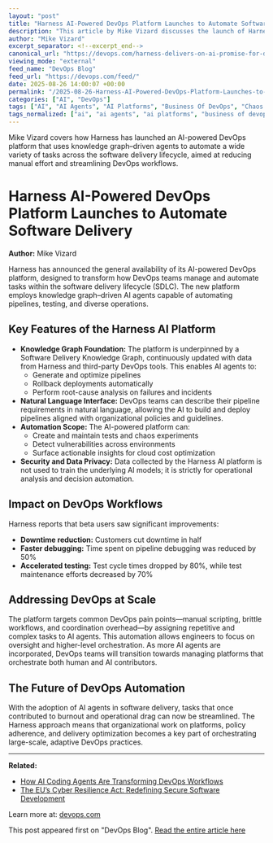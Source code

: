 ```yaml
---
layout: "post"
title: "Harness AI-Powered DevOps Platform Launches to Automate Software Delivery"
description: "This article by Mike Vizard discusses the launch of Harness's new AI-powered DevOps platform. The platform leverages knowledge graph–driven AI agents to automate pipelines, testing, and operations across the software development lifecycle, aiming to reduce manual effort and optimize workflows for DevOps teams."
author: "Mike Vizard"
excerpt_separator: <!--excerpt_end-->
canonical_url: "https://devops.com/harness-delivers-on-ai-promise-for-devops/?utm_source=rss&utm_medium=rss&utm_campaign=harness-delivers-on-ai-promise-for-devops"
viewing_mode: "external"
feed_name: "DevOps Blog"
feed_url: "https://devops.com/feed/"
date: 2025-08-26 14:00:07 +00:00
permalink: "/2025-08-26-Harness-AI-Powered-DevOps-Platform-Launches-to-Automate-Software-Delivery.html"
categories: ["AI", "DevOps"]
tags: ["AI", "AI Agents", "AI Platforms", "Business Of DevOps", "Chaos Engineering", "Cloud Cost Optimization", "Cloud Operations", "DevOps", "DevOps Automation", "DevOps Innovation", "Harness AI", "Knowledge Graph", "Pipeline Automation", "Pipelines", "Posts", "Root Cause Analysis", "Sdlc", "Social Facebook", "Social LinkedIn", "Social X", "Software Delivery", "Testing Automation", "Workflow Orchestration"]
tags_normalized: ["ai", "ai agents", "ai platforms", "business of devops", "chaos engineering", "cloud cost optimization", "cloud operations", "devops", "devops automation", "devops innovation", "harness ai", "knowledge graph", "pipeline automation", "pipelines", "posts", "root cause analysis", "sdlc", "social facebook", "social linkedin", "social x", "software delivery", "testing automation", "workflow orchestration"]
---
```


Mike Vizard covers how Harness has launched an AI-powered DevOps platform that uses knowledge graph–driven agents to automate a wide variety of tasks across the software delivery lifecycle, aimed at reducing manual effort and streamlining DevOps workflows.<!--excerpt_end-->

# Harness AI-Powered DevOps Platform Launches to Automate Software Delivery

**Author:** Mike Vizard

Harness has announced the general availability of its AI-powered DevOps platform, designed to transform how DevOps teams manage and automate tasks within the software delivery lifecycle (SDLC). The new platform employs knowledge graph–driven AI agents capable of automating pipelines, testing, and diverse operations.

## Key Features of the Harness AI Platform

- **Knowledge Graph Foundation:** The platform is underpinned by a Software Delivery Knowledge Graph, continuously updated with data from Harness and third-party DevOps tools. This enables AI agents to:
  - Generate and optimize pipelines
  - Rollback deployments automatically
  - Perform root-cause analysis on failures and incidents
- **Natural Language Interface:** DevOps teams can describe their pipeline requirements in natural language, allowing the AI to build and deploy pipelines aligned with organizational policies and guidelines.
- **Automation Scope:** The AI-powered platform can:
  - Create and maintain tests and chaos experiments
  - Detect vulnerabilities across environments
  - Surface actionable insights for cloud cost optimization
- **Security and Data Privacy:** Data collected by the Harness AI platform is not used to train the underlying AI models; it is strictly for operational analysis and decision automation.

## Impact on DevOps Workflows

Harness reports that beta users saw significant improvements:

- **Downtime reduction:** Customers cut downtime in half
- **Faster debugging:** Time spent on pipeline debugging was reduced by 50%
- **Accelerated testing:** Test cycle times dropped by 80%, while test maintenance efforts decreased by 70%

## Addressing DevOps at Scale

The platform targets common DevOps pain points—manual scripting, brittle workflows, and coordination overhead—by assigning repetitive and complex tasks to AI agents. This automation allows engineers to focus on oversight and higher-level orchestration. As more AI agents are incorporated, DevOps teams will transition towards managing platforms that orchestrate both human and AI contributors.

## The Future of DevOps Automation

With the adoption of AI agents in software delivery, tasks that once contributed to burnout and operational drag can now be streamlined. The Harness approach means that organizational work on platforms, policy adherence, and delivery optimization becomes a key part of orchestrating large-scale, adaptive DevOps practices.

---
**Related:**

- [How AI Coding Agents Are Transforming DevOps Workflows](https://devops.com/shadow-how-ai-coding-agents-are-transforming-devops-workflows/)
- [The EU’s Cyber Resilience Act: Redefining Secure Software Development](https://devops.com/the-eus-cyber-resilience-act-redefining-secure-software-development/)

Learn more at: [devops.com](https://devops.com/harness-delivers-on-ai-promise-for-devops/)

This post appeared first on "DevOps Blog". [Read the entire article here](https://devops.com/harness-delivers-on-ai-promise-for-devops/?utm_source=rss&utm_medium=rss&utm_campaign=harness-delivers-on-ai-promise-for-devops)
